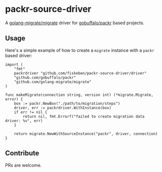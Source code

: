 # packr-source-driver

A [golang-migrate/migrate](https://github.com/golang-migrate/migrate) driver
for [gobuffalo/packr](https://github.com/gobuffalo/packr) based projects.

## Usage

Here's a simple example of how to create a `migrate` instance
with a `packr` based driver:

```golang
import (
	"fmt"
	packrdriver "github.com/fiskeben/packr-source-driver/driver"
	"github.com/gobuffalo/packr"
	"github.com/golang-migrate/migrate"
)

func makeMigrate(connection string, version int) (*migrate.Migrate, error) {
	box := packr.NewBox("./path/to/migration/steps")
	driver, err := packrdriver.WithInstance(box)
	if err != nil {
		return nil, fmt.Errorf("failed to create migration data driver: %v", err)
	}

	return migrate.NewWithSourceInstance("packr", driver, connection)
}

```

## Contribute

PRs are welcome.
